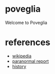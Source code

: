 # poveglia
Welcome to Poveglia
# references
- [wikipedia](https://en.wikipedia.org/wiki/Poveglia)
- [paranormal report](https://ghostwatch.net/paranormal-reports/haunted-locations/report/34-poveglia-island)
- [history](https://ermakvagus.com/Europe/Italy/poveglia/poveglia.htm)
